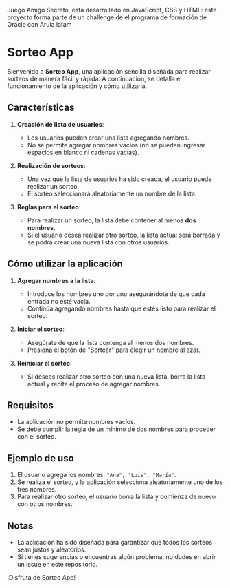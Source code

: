 Juego Amigo Secreto, esta desarrollado en JavaScript, CSS y HTML: este proyecto forma parte de un challenge de el programa de formación de Oracle con Arula latam

# Sorteo App

Bienvenido a **Sorteo App**, una aplicación sencilla diseñada para realizar sorteos de manera fácil y rápida. A continuación, se detalla el funcionamiento de la aplicación y cómo utilizarla.

## Características

1. **Creación de lista de usuarios**:
   - Los usuarios pueden crear una lista agregando nombres.
   - No se permite agregar nombres vacíos (no se pueden ingresar espacios en blanco ni cadenas vacías).

2. **Realización de sorteos**:
   - Una vez que la lista de usuarios ha sido creada, el usuario puede realizar un sorteo.
   - El sorteo seleccionará aleatoriamente un nombre de la lista.

3. **Reglas para el sorteo**:
   - Para realizar un sorteo, la lista debe contener al menos **dos nombres**.
   - Si el usuario desea realizar otro sorteo, la lista actual será borrada y se podrá crear una nueva lista con otros usuarios.

## Cómo utilizar la aplicación

1. **Agregar nombres a la lista**:
   - Introduce los nombres uno por uno asegurándote de que cada entrada no esté vacía.
   - Continúa agregando nombres hasta que estés listo para realizar el sorteo.

2. **Iniciar el sorteo**:
   - Asegúrate de que la lista contenga al menos dos nombres.
   - Presiona el botón de "Sortear" para elegir un nombre al azar.

3. **Reiniciar el sorteo**:
   - Si deseas realizar otro sorteo con una nueva lista, borra la lista actual y repite el proceso de agregar nombres.

## Requisitos

- La aplicación no permite nombres vacíos.
- Se debe cumplir la regla de un mínimo de dos nombres para proceder con el sorteo.

## Ejemplo de uso

1. El usuario agrega los nombres: `"Ana", "Luis", "María"`.
2. Se realiza el sorteo, y la aplicación selecciona aleatoriamente uno de los tres nombres.
3. Para realizar otro sorteo, el usuario borra la lista y comienza de nuevo con otros nombres.

## Notas

- La aplicación ha sido diseñada para garantizar que todos los sorteos sean justos y aleatorios.
- Si tienes sugerencias o encuentras algún problema, no dudes en abrir un issue en este repositorio.

¡Disfruta de Sorteo App!

